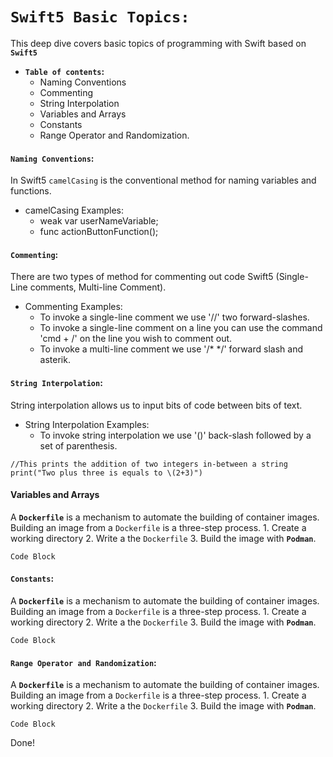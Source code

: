 # **`Swift5 Basic Topics:`**

This deep dive covers basic topics of programming with Swift based on **`Swift5`**

-  **`Table of contents`:**
    - Naming Conventions
    - Commenting
    - String Interpolation    
    - Variables and Arrays
    - Constants
    - Range Operator and Randomization.

#### **`Naming Conventions`:**
In Swift5 `camelCasing` is the conventional method for naming variables and functions.

- camelCasing Examples:
    - weak var userNameVariable;
    - func actionButtonFunction();

#### **`Commenting`:**
There are two types of method for commenting out code Swift5 (Single-Line comments, Multi-line Comment). 

- Commenting Examples:
    - To invoke a single-line comment we use '//' two forward-slashes.
    - To invoke a single-line comment on a line you can use the command 'cmd + /' on the line you wish to comment out.
    - To invoke a multi-line comment we use '/* */' forward slash and asterik.
    
#### **`String Interpolation`:**
String interpolation allows us to input bits of code between bits of text.

- String Interpolation Examples:
    - To invoke string interpolation we use '\()' back-slash followed by a set of parenthesis.
```
//This prints the addition of two integers in-between a string 
print("Two plus three is equals to \(2+3)")
```    


#### **Variables and Arrays** 
A **`Dockerfile`** is a mechanism to automate the building of container images.
Building an image from a `Dockerfile` is a three-step process.
    1. Create a working directory
    2. Write a the `Dockerfile`
    3. Build the image with **`Podman`**.
    
```
Code Block
``` 

#### **`Constants`:**
A **`Dockerfile`** is a mechanism to automate the building of container images.
Building an image from a `Dockerfile` is a three-step process.
    1. Create a working directory
    2. Write a the `Dockerfile`
    3. Build the image with **`Podman`**.
    
```
Code Block
``` 

#### **`Range Operator and Randomization`:**
A **`Dockerfile`** is a mechanism to automate the building of container images.
Building an image from a `Dockerfile` is a three-step process.
    1. Create a working directory
    2. Write a the `Dockerfile`
    3. Build the image with **`Podman`**.

```
Code Block
``` 

Done!




